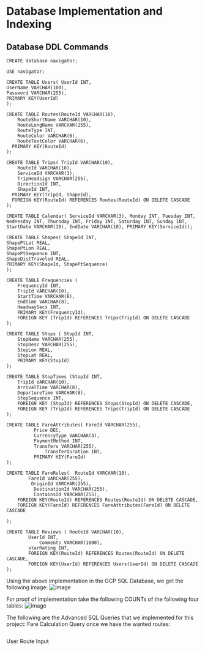 # Database Implementation and Indexing

## Database DDL Commands

```MySQL
CREATE database navigator;

USE navigator;

CREATE TABLE Users(	UserId INT,  
UserName VARCHAR(100), 
Password VARCHAR(255),
PRIMARY KEY(UserId)
);

CREATE TABLE Routes(RouteId VARCHAR(10),
	RouteShortName VARCHAR(10),
	RouteLongName VARCHAR(255),
	RouteType INT,
	RouteColor VARCHAR(6),
	RouteTextColor VARCHAR(6),
  PRIMARY KEY(RouteId)
);

CREATE TABLE Trips(	TripId VARCHAR(10),
	RouteId VARCHAR(10),
	ServiceId VARCHAR(3),
	TripHeadsign VARCHAR(255),
	DirectionId INT,
	ShapeId INT,
  PRIMARY KEY(TripId, ShapeId),
  FOREIGN KEY(RouteId) REFERENCES Routes(RouteId) ON DELETE CASCADE 
);

CREATE TABLE Calendar( ServiceId VARCHAR(3), Monday INT, Tuesday INT,  Wednesday INT, Thursday INT, Friday INT, Saturday INT, Sunday INT, StartDate VARCHAR(10), EndDate VARCHAR(10), PRIMARY KEY(ServiceId));

CREATE TABLE Shapes( ShapeId INT, 
ShapePtLat REAL, 
ShapePtLon REAL, 
ShapePtSequence INT, 
ShapeDistTraveled REAL,
PRIMARY KEY(ShapeId, ShapePtSequence)
);

CREATE TABLE Frequencies (
	FrequencyId INT,
	TripId VARCHAR(10),
	StartTime VARCHAR(8),
	EndTime VARCHAR(8),
	HeadwaySecs INT,
	PRIMARY KEY(FrequencyId),
	FOREIGN KEY (TripId) REFERENCES Trips(TripId) ON DELETE CASCADE
);

CREATE TABLE Stops ( StopId INT,
	StopName VARCHAR(255),
	StopDesc VARCHAR(255),
	StopLon REAL,
	StopLat REAL,
	PRIMARY KEY(StopId)
);

CREATE TABLE StopTimes (StopId INT,
	TripId VARCHAR(10),
	ArrivalTime VARCHAR(8),
	DepartureTime VARCHAR(8),
	StopSequence INT,
	FOREIGN KEY (StopId) REFERENCES Stops(StopId) ON DELETE CASCADE,
	FOREIGN KEY (TripId) REFERENCES Trips(TripId) ON DELETE CASCADE
);

CREATE TABLE FareAttributes( FareId VARCHAR(255),
		  Price DEC,
	  	  CurrencyType VARCHAR(3),
		  PaymentMethod INT,
		  Transfers VARCHAR(255),
	    	  TransferDuration INT,
 		  PRIMARY KEY(FareId)
);

CREATE TABLE FareRules(  RouteId VARCHAR(10), 
      	FareId VARCHAR(255),
	     OriginId VARCHAR(255),
	      DestinationId VARCHAR(255),
	      ContainsId VARCHAR(255),
	FOREIGN KEY(RouteId) REFERENCES Routes(RouteId) ON DELETE CASCADE,
	FOREIGN KEY(FareId) REFERENCES FareAttributes(FareId) ON DELETE CASCADE

);

CREATE TABLE Reviews ( RouteId VARCHAR(10),
	    UserId INT,
            Comments VARCHAR(1000),
	    starRating INT,
	    FOREIGN KEY(RouteId) REFERENCES Routes(RouteId) ON DELETE CASCADE,
	    FOREIGN KEY(UserId) REFERENCES Users(UserId) ON DELETE CASCADE
);

```
Using the above implementation in the GCP SQL Database, we get the following image:
![image](https://github.com/cs411-alawini/fa23-cs411-team068-411Gangsters/assets/73099341/090f2e34-c902-44f7-b33a-a0e6656480ea)

For proof of implementation take the following COUNTs of the following four tables:
![image](https://github.com/cs411-alawini/fa23-cs411-team068-411Gangsters/assets/73099341/1baa54c6-2751-43bf-adfd-d174c5f4e5be)


The following are the Advanced SQL Queries that we implemented for this project:
Fare Calculation Query once we have the wanted routes:
```mysql

```
User Route Input
```
```

